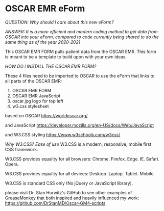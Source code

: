 # OSCAR EMR eForm

*QUESTION: Why should I care about this new eForm?*

*ANSWER: It is a more efficient and modern coding method to get data from OSCAR into your eForm, compared to code currently being shared to do the same thing as of the year 2020-2021*


This OSCAR EMR FORM pulls patient data from the OSCAR EMR.
This form is meant to be a template to build upon with your own ideas.


*HOW DO I INSTALL THE OSCAR EMR FORM?*

These 4 files need to be imported to OSCAR to use the eForm that links to all parts of the OSCAR EMR:
1) OSCAR EMR FORM
2) OSCAR EMR JavaScript
3) oscar.jpg logo for top left
4) w3.css stylesheet

based on OSCAR
https://worldoscar.org/

and JavaScript
https://developer.mozilla.org/en-US/docs/Web/JavaScript

and W3.CSS styling
https://www.w3schools.com/w3css/

*Why W3.CSS?*
*Ease of use*
W3.CSS is a modern, responsive, mobile first CSS framework.

W3.CSS provides equality for all browsers: Chrome. Firefox. Edge. IE. Safari. Opera.

W3.CSS provides equality for all devices: Desktop. Laptop. Tablet. Mobile.

W3.CSS is standard CSS only (No jQuery or JavaScript library).


please visit Dr. Stan Hurwitz's GitHub to see other examples of GreaseMonkey
that both inspired and heavily influenced my work:
https://github.com/DrStanMD/Oscar-GM4-scripts
